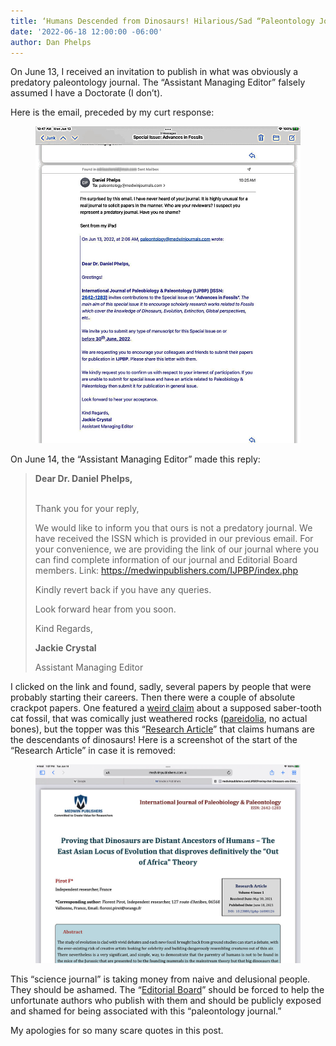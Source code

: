 ```yaml
---
title: ‘Humans Descended from Dinosaurs! Hilarious/Sad “Paleontology Journal”'
date: '2022-06-18 12:00:00 -06:00'
author: Dan Phelps
---
```

On June 13, I received an invitation to publish in what was obviously a predatory paleontology journal. The “Assistant Managing Editor” falsely assumed I have a Doctorate (I don’t).

Here is the email, preceded by my curt response:
<figure>
<img src="/uploads/2022/Phelps_Predatory_Journal.jpg" alt="Letter"/>
</figure>

On June 14,  the “Assistant Managing Editor” made this reply:

<!--more-->

<blockquote><strong>Dear Dr. Daniel Phelps,</strong><br/><br/>

Thank you for your reply,

We would like to inform you that ours is not a predatory journal. We have received the ISSN which is provided in our previous email. For your convenience, we are providing the link of our journal where you can find complete information of our journal and Editorial Board members.
Link: https://medwinpublishers.com/IJPBP/index.php 

Kindly revert back if you have any queries.

Look forward hear from you soon.

Kind Regards,
  
<strong>Jackie Crystal</strong>
  
Assistant Managing Editor
</blockquote>

I clicked on the link and found, sadly, several papers by people that were probably starting their careers. Then there were a couple of absolute crackpot papers. One featured a <a href="https://medwinpublishers.com/IJPBP/the-saint-loup-of-the-col-du-fam-a-smilodon-caught-in-a-lava-bubble.pdf">weird claim</a> about a supposed saber-tooth cat fossil, that was  comically just weathered rocks (<a href="https://en.wikipedia.org/wiki/Pareidolia">pareidolia</a>, no actual bones), but the topper was this “<a href="https://medwinpublishers.com/IJPBP/Proving-that-Dinosaurs-are-Distant-Ancestors-of-Humans–The-East-Asian-Locus-of-Evolution-that-disproves-definitively-the-Out-of-Africa-Theory.pdf">Research Article</a>” that claims humans are the descendants of dinosaurs!
Here is a screenshot of the start of the “Research Article” in case it is removed:

<figure>
<img src="/uploads/2022/Phelps_Predatory_Journal_Screenshot.jpg" alt="Screenshot"/>
</figure>

This “science journal” is taking money from naive and delusional people. They should be ashamed. The “<a href="https://medwinpublishers.com/IJPBP/editorial-board.php">Editorial Board</a>” should be forced to help the unfortunate authors who publish with them and should be publicly exposed and shamed for being associated with this “paleontology journal.” 

My apologies for so many scare quotes in this post.
